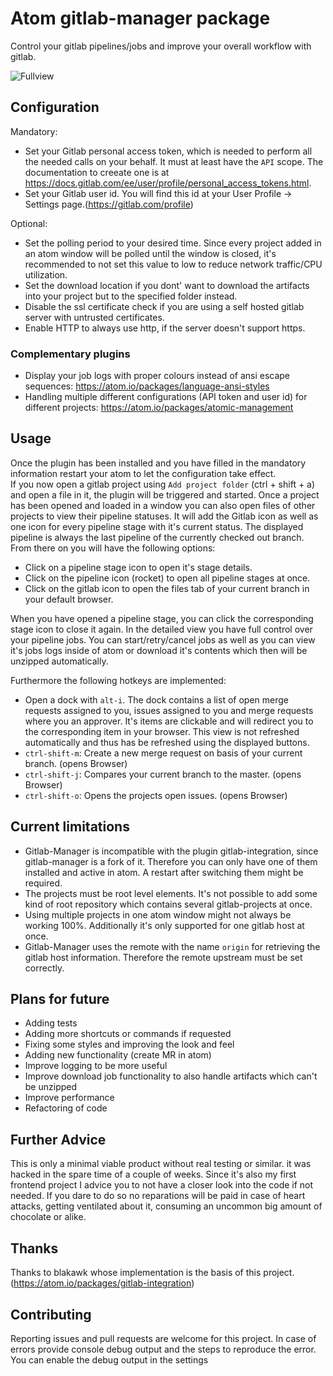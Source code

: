 # Atom gitlab-manager package

Control your gitlab pipelines/jobs and improve your overall workflow with gitlab.

![Fullview](https://user-images.githubusercontent.com/54643607/63933230-1a151480-ca59-11e9-8dee-64eb9c9c8686.png)

## Configuration

Mandatory:
- Set your Gitlab personal access token, which is needed to perform all the needed calls on your behalf. It must at least have the `API` scope. The documentation to creeate one is at https://docs.gitlab.com/ee/user/profile/personal_access_tokens.html.
- Set your Gitlab user id. You will find this id at your User Profile -> Settings page.(https://gitlab.com/profile)

Optional:
- Set the polling period to your desired time. Since every project added in an atom window will be polled until the window is closed, it's recommended to not set this value to low to reduce network traffic/CPU utilization.
- Set the download location if you dont' want to download the artifacts into your project but to the specified folder instead.
- Disable the ssl certificate check if you are using a self hosted gitlab server with untrusted certificates.
- Enable HTTP to always use http, if the  server doesn't support https.

### Complementary plugins
- Display your job logs with proper colours instead of ansi escape sequences: https://atom.io/packages/language-ansi-styles
- Handling multiple different configurations (API token and user id) for different projects: https://atom.io/packages/atomic-management

## Usage
Once the plugin has been installed and you have filled in the mandatory information restart your atom to let the configuration take effect.   
If you now open a gitlab project using `Add project folder` (ctrl + shift + a) and open a file in it, the plugin will be triggered and started. Once a project has been opened and loaded in a window you can also open files of other projects to view their pipeline statuses.
It will add the Gitlab icon as well as one icon for every pipeline stage with it's current status. The displayed pipeline is always the last pipeline of the currently checked out branch. From there on you will have the following options:
- Click on a pipeline stage icon to open it's stage details.
- Click on the pipeline icon (rocket) to open all pipeline stages at once.
- Click on the gitlab icon to open the files tab of your current branch in your default browser.

When you have opened a pipeline stage, you can click the corresponding stage icon to close it again. In the detailed view you have full control over your pipeline jobs. You can start/retry/cancel jobs as well as you can view it's jobs logs inside of atom or download it's contents which then will be unzipped automatically.

Furthermore the following hotkeys are implemented:
- Open a dock with `alt-i`. The dock contains a list of open merge requests assigned to you, issues assigned to you and merge requests where you an approver. It's items are clickable and will redirect you to the corresponding item in your browser. This view is not refreshed automatically and thus has be refreshed using the displayed buttons.
- `ctrl-shift-m`: Create a new merge request on basis of your current branch. (opens Browser)
- `ctrl-shift-j`: Compares your current branch to the master. (opens Browser)
- `ctrl-shift-o`: Opens the projects open issues. (opens Browser)

## Current limitations
- Gitlab-Manager is incompatible with the plugin gitlab-integration, since gitlab-manager is a fork of it. Therefore you can only have one of them installed and active in atom. A restart after switching them might be required.
- The projects must be root level elements. It's not possible to add some kind of root repository which contains several gitlab-projects at once.
- Using multiple projects in one atom window might not always be working 100%. Additionally it's only supported for one gitlab host at once.
- Gitlab-Manager uses the remote with the name `origin` for retrieving the gitlab host information. Therefore the remote upstream must be set correctly.

## Plans for future
- Adding tests
- Adding more shortcuts or commands if requested
- Fixing some styles and improving the look and feel
- Adding new functionality (create MR in atom)
- Improve logging to be more useful
- Improve download job functionality to also handle artifacts which can't be unzipped
- Improve performance
- Refactoring of code

## Further Advice
This is only a minimal viable product without real testing or similar. it was hacked in the spare time of a couple of weeks. Since it's also my first frontend project I advice you to not have a closer look into the code if not needed. If you dare to do so no reparations will be paid in case of heart attacks, getting ventilated about it, consuming an uncommon big amount of chocolate or alike.

## Thanks
Thanks to blakawk whose implementation is the basis of this project. (https://atom.io/packages/gitlab-integration)

## Contributing
Reporting issues and pull requests are welcome for this project. In case of errors provide console debug output and the steps to reproduce the error. You can enable the debug output in the settings
